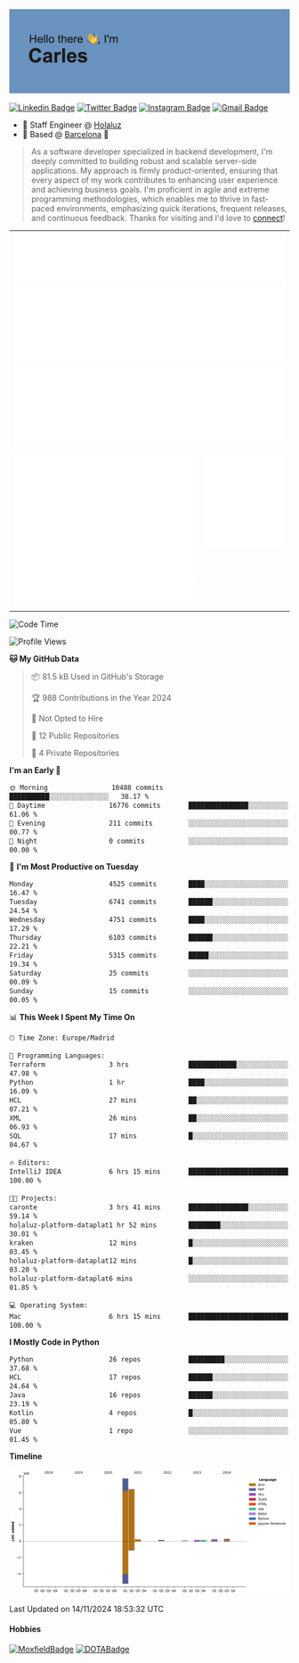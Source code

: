<img src="header.png" alt="header">

[![Linkedin Badge](https://img.shields.io/badge/-cdespona-blue?style=flat&logo=Linkedin&logoColor=white&link=https://www.linkedin.com/in/carles-david-espona-casas-56219b11/)](https://www.linkedin.com/in/carles-david-espona-casas-56219b11/)
[![Twitter Badge](https://img.shields.io/badge/-@__cdespona-1ca0f1?style=flat&labelColor=1ca0f1&logo=twitter&logoColor=white&link=https://twitter.com/CDEspona)](https://twitter.com/CDEspona)
[![Instagram Badge](https://img.shields.io/badge/-@__cdespona-purple?style=flat&logo=instagram&logoColor=white&link=https://www.instagram.com/cdespona/)](https://www.instagram.com/cdespona/)
[![Gmail Badge](https://img.shields.io/badge/-cdespona-c14438?style=flat&logo=Gmail&logoColor=white&link=mailto:cdespona@gmail.com)](mailto:cdespona@gmail.com)

* 🔭 Staff Engineer @ [Holaluz](https://holaluz.com)
* 🏡 Based @ [Barcelona](https://www.google.es/maps/place/Barcelona) 💜

> As a software developer specialized in backend development, I'm deeply committed to building robust and scalable server-side applications. My approach is firmly product-oriented, ensuring that every aspect of my work contributes to enhancing user experience and achieving business goals. I'm proficient in agile and extreme programming methodologies, which enables me to thrive in fast-paced environments, emphasizing quick iterations, frequent releases, and continuous feedback. Thanks for visiting and I'd love to [connect](https://www.linkedin.com/in/carles-david-espona-casas-56219b11/)!

<table style="border-collapse: collapse; border: none;"> 
  <tbody>
  <tr style="border: none;">
    <td colspan="2" style="border: none; vertical-align: top;">
      <img src="summary.svg" alt="summary">
      <img src="activity-community.svg" alt="act-comm">
      <img src="repositories.svg" alt="repo">
    </td>
  </tr>
  <tr>
    <td style="border: none; vertical-align: top;">
      <img src="metrics.plugin.isocalendar.fullyear.svg" alt="calendar">
      <img src="topics.svg" alt="topics">
    </td>
    <td style="border: none; vertical-align: top;">
      <img src="achievements.svg" alt="achievements">
    </td>
  </tr>
  </tbody>
</table>

<!--START_SECTION:waka-->
![Code Time](http://img.shields.io/badge/Code%20Time-243%20hrs%2059%20mins-blue)

![Profile Views](http://img.shields.io/badge/Profile%20Views-0-blue)

**🐱 My GitHub Data** 

> 📦 81.5 kB Used in GitHub's Storage 
 > 
> 🏆 988 Contributions in the Year 2024
 > 
> 🚫 Not Opted to Hire
 > 
> 📜 12 Public Repositories 
 > 
> 🔑 4 Private Repositories 
 > 
**I'm an Early 🐤** 

```text
🌞 Morning                10488 commits       ██████████░░░░░░░░░░░░░░░   38.17 % 
🌆 Daytime                16776 commits       ███████████████░░░░░░░░░░   61.06 % 
🌃 Evening                211 commits         ░░░░░░░░░░░░░░░░░░░░░░░░░   00.77 % 
🌙 Night                  0 commits           ░░░░░░░░░░░░░░░░░░░░░░░░░   00.00 % 
```
📅 **I'm Most Productive on Tuesday** 

```text
Monday                   4525 commits        ████░░░░░░░░░░░░░░░░░░░░░   16.47 % 
Tuesday                  6741 commits        ██████░░░░░░░░░░░░░░░░░░░   24.54 % 
Wednesday                4751 commits        ████░░░░░░░░░░░░░░░░░░░░░   17.29 % 
Thursday                 6103 commits        ██████░░░░░░░░░░░░░░░░░░░   22.21 % 
Friday                   5315 commits        █████░░░░░░░░░░░░░░░░░░░░   19.34 % 
Saturday                 25 commits          ░░░░░░░░░░░░░░░░░░░░░░░░░   00.09 % 
Sunday                   15 commits          ░░░░░░░░░░░░░░░░░░░░░░░░░   00.05 % 
```


📊 **This Week I Spent My Time On** 

```text
🕑︎ Time Zone: Europe/Madrid

💬 Programming Languages: 
Terraform                3 hrs               ████████████░░░░░░░░░░░░░   47.98 % 
Python                   1 hr                ████░░░░░░░░░░░░░░░░░░░░░   16.09 % 
HCL                      27 mins             ██░░░░░░░░░░░░░░░░░░░░░░░   07.21 % 
XML                      26 mins             ██░░░░░░░░░░░░░░░░░░░░░░░   06.93 % 
SQL                      17 mins             █░░░░░░░░░░░░░░░░░░░░░░░░   04.67 % 

🔥 Editors: 
IntelliJ IDEA            6 hrs 15 mins       █████████████████████████   100.00 % 

🐱‍💻 Projects: 
caronte                  3 hrs 41 mins       ███████████████░░░░░░░░░░   59.14 % 
holaluz-platform-dataplat1 hr 52 mins        ████████░░░░░░░░░░░░░░░░░   30.01 % 
kraken                   12 mins             █░░░░░░░░░░░░░░░░░░░░░░░░   03.45 % 
holaluz-platform-dataplat12 mins             █░░░░░░░░░░░░░░░░░░░░░░░░   03.20 % 
holaluz-platform-dataplat6 mins              ░░░░░░░░░░░░░░░░░░░░░░░░░   01.85 % 

💻 Operating System: 
Mac                      6 hrs 15 mins       █████████████████████████   100.00 % 
```

**I Mostly Code in Python** 

```text
Python                   26 repos            █████████░░░░░░░░░░░░░░░░   37.68 % 
HCL                      17 repos            ██████░░░░░░░░░░░░░░░░░░░   24.64 % 
Java                     16 repos            ██████░░░░░░░░░░░░░░░░░░░   23.19 % 
Kotlin                   4 repos             █░░░░░░░░░░░░░░░░░░░░░░░░   05.80 % 
Vue                      1 repo              ░░░░░░░░░░░░░░░░░░░░░░░░░   01.45 % 
```



**Timeline**

![Lines of Code chart](https://raw.githubusercontent.com/cdespona/cdespona/main/assets/bar_graph.png)


 Last Updated on 14/11/2024 18:53:32 UTC
<!--END_SECTION:waka-->

#### Hobbies
[![MoxfieldBadge](https://img.shields.io/badge/MTG%20Commander-Cdespona-8A2BE2)](https://www.moxfield.com/users/Cdespona)
[![DOTABadge](https://img.shields.io/badge/DOTA2-GRV-red)](https://es.dotabuff.com/players/63807915)
